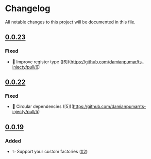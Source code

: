 # Changelog

All notable changes to this project will be documented in this file.

## [0.0.23](https://github.com/damianpumar/ts-injecty/compare/v0.0.22...v0.0.23)

### Fixed

-   🤗 Improve register type ([6])(https://github.com/damianpumar/ts-injecty/pull/6)

## [0.0.22](https://github.com/damianpumar/ts-injecty/compare/v0.0.21...v0.0.22)

### Fixed

-   🐞 Circular dependencies ([5])(https://github.com/damianpumar/ts-injecty/pull/5)

## [0.0.19](https://github.com/damianpumar/ts-injecty/compare/v0.0.19...v0.0.20)

### Added

-   ✨ Support your custom factories ([#2](https://github.com/damianpumar/ts-injecty/pull/2))
